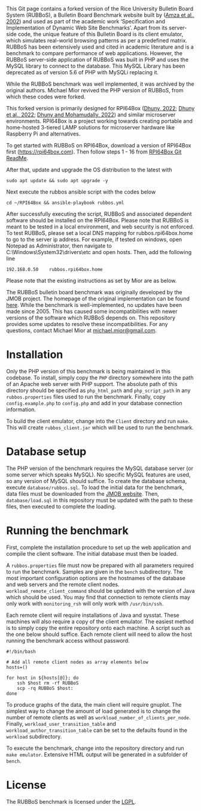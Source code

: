 
This Git page contains a forked version of the Rice University Bulletin Board System (RUBBoS), a Bulletin Board Benchmark website built by ([Amza et al., 2002](https://ieeexplore.ieee.org/document/1226489)) and used as part of the academic work ‘Specification and Implementation of Dynamic Web Site Benchmarks’.  Apart from its server-side code, the unique feature of this Bulletin Board is its client emulator, which simulates real-world browsing patterns as per a predefined matrix. RUBBoS has been extensively used and cited in academic literature and is a benchmark to compare performance of web applications. However, the RUBBoS server-side application of RUBBoS was built in PHP and uses the MySQL library to connect to the database. This MySQL Library has been deprecated as of version 5.6 of PHP with MySQLi replacing it. 

While the RUBBoS benchmark was well implemented, it was archived by the original authors. Michael Mior revived the PHP version of RUBBoS, from which these codes were forked. 

This forked version is primarily designed for RPI64Box ([Dhuny, 2022](https://rpi64box.org); [Dhuny et al., 2022](https://www.sciencedirect.com/science/article/pii/S2590005622000479); [Dhuny and Mohamudally, 2022](https://www.sciencedirect.com/science/article/pii/S2665963822000872)) and similar microserver environments. RPI64Box is a project working towards creating portable and home-hosted 3-tiered LAMP solutions for microserver hardware like Raspberry Pi and alternatives.  

To get started with RUBBoS on RPI64Box, download a version of RPI64Box first (https://rpi64box.com).
Then follow steps 1 - 16 from [RPI64Box Git ReadMe](https://github.com/dhuny/RPI64Box).

After that, update and upgrade the OS distribution to the latest with

	sudo apt update && sudo apt upgrade -y

Next execute the rubbos ansible script with the codes below

	cd ~/RPI64Box && ansible-playbook rubbos.yml
	
After successfully executing the script, RUBBoS and associated dependent software should be installed on the RPI64Box. Please note that RUBBoS is meant to be tested in a local environment, and web security is not enforced. To test RUBBoS, please set a local DNS mapping for rubbos.rpi64box.home to go to the server ip address. For example, if tested on windows, open Notepad as Administrator, then navigate to  C:\Windows\System32\drivers\etc and open hosts. Then, add the following line

	192.168.0.50	rubbos.rpi64box.home


Please note that the existing instructions as set by Mior are as below.

The RUBBoS bulletin board benchmark was originally developed by the JMOB project. The homepage of the original implementation can be found [here](http://jmob.ow2.org/rubbos.html). While the benchmark is well-implemented, no updates have been made since 2005. This has caused some incompatibilities with newer versions of the software which RUBBoS depends on. This repository provides some updates to resolve these incompatibilities. For any questions, contact Michael Mior at <michael.mior@gmail.com>.


Installation
============
Only the PHP version of this benchmark is being maintained in this codebase.
To install, simply copy the `PHP` directory somewhere into the path of an Apache web server with PHP support.
The absolute path of this directory should be specified as `php_html_path` and `php_script_path` in any `rubbos.properties` files used to run the benchmark.
Finally, copy `config.example.php` to `config.php` and add in your database connection information.

To build the client emulator, change into the `Client` directory and run `make`. This will create `rubbos_client.jar` which will be used to run the benchmark.

Database setup
==============
The PHP version of the benchmark requires the MySQL database server (or some server which speaks MySQL). No specific MySQL features are used, so any version of MySQL should suffice. To create the database schema, execute `database/rubbos.sql`. To load the initial data for the benchmark, data files must be downloaded from the [JMOB website](https://dllegacy.ow2.org/rubbos/smallDB-rubbos.tgz). Then, `database/load.sql` in this repository must be updated with the path to these files, then executed to complete the loading.

Running the benchmark
=====================

First, complete the installation procedure to set up the web application and compile the client software. The initial database must then be loaded.

A `rubbos.properties` file must now be prepared with all parameters required to run the benchmark. Samples are given in the `bench` subdirectory. The most important configuration options are the hostnames of the database and web servers and the remote client nodes. `workload_remote_client_command` should be updated with the version of Java which should be used. You may find that connection to remote clients may only work with `monitoring_rsh` will only work with `/usr/bin/ssh`.

Each remote client will require installations of Java and sysstat. These machines will also require a copy of the client emulator. The easiest method is to simply copy the entire repository onto each machine. A script such as the one below should suffice. Each remote client will need to allow the host running the benchmark access without password.

    #!/bin/bash
    
    # Add all remote client nodes as array elements below
    hosts=()
    
    for host in ${hosts[@]}; do
        ssh $host rm -rf RUBBoS
        scp -rq RUBBoS $host:
    done

To produce graphs of the data, the main client will require gnuplot. The simplest way to change the amount of load generated is to change the number of remote clients as well as `workload_number_of_clients_per_node`. Finally, `workload_user_transition_table` and `workload_author_transition_table` can be set to the defaults found in the `workload` subdirectory.

To execute the benchmark, change into the repository directory and run `make emulator`. Extensive HTML output will be generated in a subfolder of `bench`.

License
=======

The RUBBoS benchmark is licensed under the [LGPL](http://www.gnu.org/licenses/lgpl.html).
